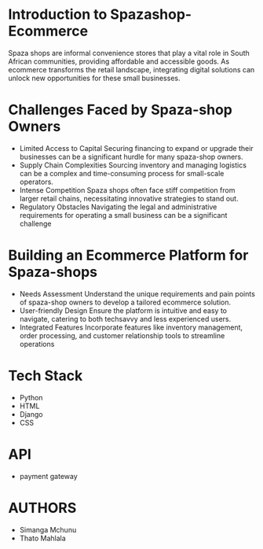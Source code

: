 # Introduction to Spazashop-Ecommerce

Spaza shops are informal convenience stores that play a vital role in
South African communities, providing affordable and accessible goods.
As ecommerce transforms the retail landscape, integrating digital
solutions can unlock new opportunities for these small businesses.

# Challenges Faced by Spaza-shop Owners

-  Limited Access to Capital
Securing financing to expand or upgrade
their businesses can be a significant
hurdle for many spaza-shop owners.
-  Supply Chain Complexities
Sourcing inventory and managing logistics
can be a complex and time-consuming
process for small-scale operators.
-  Intense Competition
Spaza shops often face stiff competition
from larger retail chains, necessitating
innovative strategies to stand out.
-  Regulatory Obstacles
Navigating the legal and administrative
requirements for operating a small
business can be a significant challenge

# Building an Ecommerce Platform for Spaza-shops

-  Needs Assessment
Understand the unique requirements and pain points of spaza-shop
owners to develop a tailored ecommerce solution.
-  User-friendly Design
Ensure the platform is intuitive and easy to navigate, catering to both techsavvy
and less experienced users.
-  Integrated Features
Incorporate features like inventory management, order processing, and
customer relationship tools to streamline operations

# Tech Stack 
- Python
- HTML
- Django
- CSS

# API 
- payment gateway 

 

# AUTHORS
- Simanga Mchunu 
- Thato Mahlala